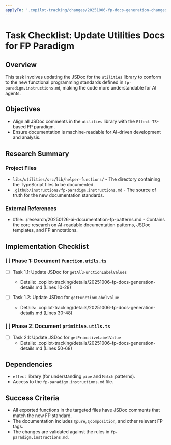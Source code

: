 ```yaml
---
applyTo: '.copilot-tracking/changes/20251006-fp-docs-generation-changes.md'
---
```

<!-- markdownlint-disable-file -->
# Task Checklist: Update Utilities Docs for FP Paradigm

## Overview

This task involves updating the JSDoc for the `utilities` library to conform to the new functional programming standards defined in `fp-paradigm.instructions.md`, making the code more understandable for AI agents.

## Objectives

- Align all JSDoc comments in the `utilities` library with the `Effect-TS`-based FP paradigm.
- Ensure documentation is machine-readable for AI-driven development and analysis.

## Research Summary

### Project Files
- `libs/utilities/src/lib/helper-functions/` - The directory containing the TypeScript files to be documented.
- `.github/instructions/fp-paradigm.instructions.md` - The source of truth for the new documentation standards.

### External References
- #file:../research/20250126-ai-documentation-fp-patterns.md - Contains the core research on AI-readable documentation patterns, JSDoc templates, and FP annotations.

## Implementation Checklist

### [ ] Phase 1: Document `function.utils.ts`

- [ ] Task 1.1: Update JSDoc for `getAllFunctionLabelValues`
  - Details: .copilot-tracking/details/20251006-fp-docs-generation-details.md (Lines 10-28)

- [ ] Task 1.2: Update JSDoc for `getFunctionLabelValue`
  - Details: .copilot-tracking/details/20251006-fp-docs-generation-details.md (Lines 30-48)

### [ ] Phase 2: Document `primitive.utils.ts`

- [ ] Task 2.1: Update JSDoc for `getPrimitiveLabelValue`
  - Details: .copilot-tracking/details/20251006-fp-docs-generation-details.md (Lines 50-68)

## Dependencies

- `effect` library (for understanding `pipe` and `Match` patterns).
- Access to the `fp-paradigm.instructions.md` file.

## Success Criteria

- All exported functions in the targeted files have JSDoc comments that match the new FP standard.
- The documentation includes `@pure`, `@composition`, and other relevant FP tags.
- The changes are validated against the rules in `fp-paradigm.instructions.md`.
